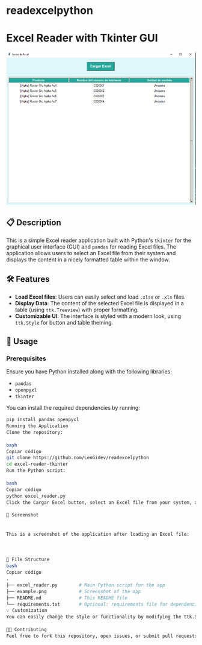 # readexcelpython
# Excel Reader with Tkinter GUI

![Example Screenshot](example.png)

## 📋 Description

This is a simple Excel reader application built with Python's `tkinter` for the graphical user interface (GUI) and `pandas` for reading Excel files. The application allows users to select an Excel file from their system and displays the content in a nicely formatted table within the window.

## 🛠 Features

- **Load Excel files**: Users can easily select and load `.xlsx` or `.xls` files.
- **Display Data**: The content of the selected Excel file is displayed in a table (using `ttk.Treeview`) with proper formatting.
- **Customizable UI**: The interface is styled with a modern look, using `ttk.Style` for button and table theming.

## 🚀 Usage

### Prerequisites

Ensure you have Python installed along with the following libraries:
- `pandas`
- `openpyxl`
- `tkinter`

You can install the required dependencies by running:

```bash
pip install pandas openpyxl
Running the Application
Clone the repository:

bash
Copiar código
git clone https://github.com/LeoGidev/readexcelpython
cd excel-reader-tkinter
Run the Python script:

bash
Copiar código
python excel_reader.py
Click the Cargar Excel button, select an Excel file from your system, and the content will be displayed in a table within the window.

📸 Screenshot


This is a screenshot of the application after loading an Excel file:



📁 File Structure
bash
Copiar código
.
├── excel_reader.py        # Main Python script for the app
├── example.png            # Screenshot of the app
├── README.md              # This README file
└── requirements.txt       # Optional: requirements file for dependencies
💡 Customization
You can easily change the style or functionality by modifying the ttk.Style settings in the script, or adding new features such as filtering or editing the Excel data.

🧑‍💻 Contributing
Feel free to fork this repository, open issues, or submit pull requests. All kinds of improvements are welcome!


